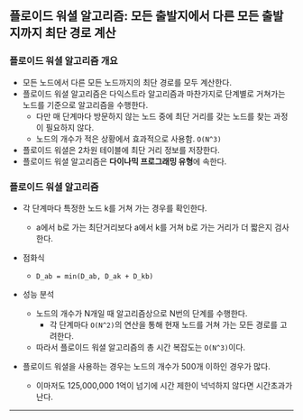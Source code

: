 ## 플로이드 워셜 알고리즘: 모든 출발지에서 다른 모든 출발지까지 최단 경로 계산

### 플로이드 워셜 알고리즘 개요
- 모든 노드에서 다른 모든 노드까지의 최단 경로를 모두 계산한다.
- 플로이드 워셜 알고리즘은 다익스트라 알고리즘과 마찬가지로 단계별로 거쳐가는 노드를 기준으로 알고리즘을 수행한다.
    - 다만 매 단계마다 방문하지 않는 노드 중에 최단 거리를 갖는 노드를 찾는 과정이 필요하지 않다.
    - 노드의 개수가 적은 상황에서 효과적으로 사용함. `O(N^3)`
- 플로이드 워셜은 2차원 테이블에 최단 거리 정보를 저장한다.
- 플로이드 워셜 알고리즘은 **다이나믹 프로그래밍 유형**에 속한다.

### 플로이드 워셜 알고리즘
- 각 단계마다 특정한 노드 k를 거쳐 가는 경우를 확인한다.
    - a에서 b로 가는 최단거리보다 a에서 k를 거쳐 b로 가는 거리가 더 짧은지 검사한다.
- 점화식
    - `D_ab = min(D_ab, D_ak + D_kb)`

- 성능 분석
    - 노드의 개수가 N개일 때 알고리즘상으로 N번의 단계를 수행한다.
        - 각 단계마다 `O(N^2)`의 연산을 통해 현재 노드를 거쳐 가는 모든 경로를 고려한다.
    - 따라서 플로이드 워셜 알고리즘의 총 시간 복잡도는 `O(N^3)`이다.

- 플로이드 워셜을 사용하는 경우는 노드의 개수가 500개 이하인 경우가 많다.
    - 이마저도 125,000,000 1억이 넘기에 시간 제한이 넉넉하지 않다면 시간초과가 난다.

---